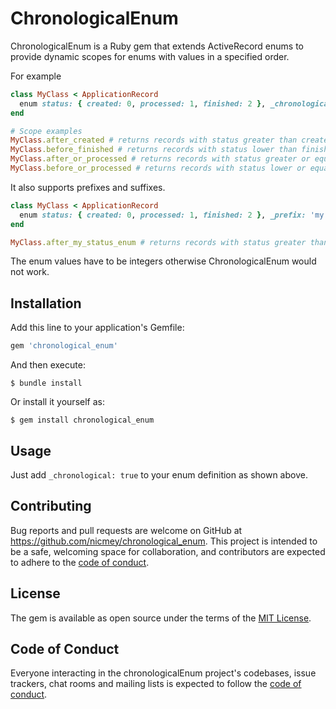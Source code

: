 # ChronologicalEnum

ChronologicalEnum is a Ruby gem that extends ActiveRecord enums to provide dynamic scopes for enums with values in a specified order.

For example
```ruby
class MyClass < ApplicationRecord
  enum status: { created: 0, processed: 1, finished: 2 }, _chronological: true
end

# Scope examples
MyClass.after_created # returns records with status greater than created
MyClass.before_finished # returns records with status lower than finished
MyClass.after_or_processed # returns records with status greater or equal to processed
MyClass.before_or_processed # returns records with status lower or equal to finished
```

It also supports prefixes and suffixes.
```ruby
class MyClass < ApplicationRecord
  enum status: { created: 0, processed: 1, finished: 2 }, _prefix: 'my', _suffix: 'enum',_chronological: true
end

MyClass.after_my_status_enum # returns records with status greater than created
```

The enum values have to be integers otherwise ChronologicalEnum would not work.

## Installation

Add this line to your application's Gemfile:

```ruby
gem 'chronological_enum'
```

And then execute:

    $ bundle install

Or install it yourself as:

    $ gem install chronological_enum

## Usage

Just add `_chronological: true` to your enum definition as shown above.

## Contributing

Bug reports and pull requests are welcome on GitHub at https://github.com/nicmey/chronological_enum. This project is intended to be a safe, welcoming space for collaboration, and contributors are expected to adhere to the [code of conduct](https://github.com/nicmey/chronological_enum/blob/main/CODE_OF_CONDUCT.md).

## License

The gem is available as open source under the terms of the [MIT License](https://opensource.org/licenses/MIT).

## Code of Conduct

Everyone interacting in the chronologicalEnum project's codebases, issue trackers, chat rooms and mailing lists is expected to follow the [code of conduct](https://github.com/nicmey/chronological_enum/blob/main/CODE_OF_CONDUCT.md).
